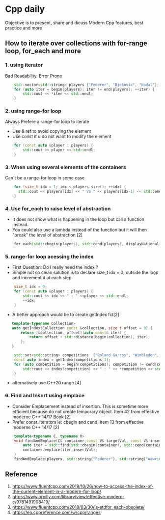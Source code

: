 # Cpp daily 
Objective is to present, share and dicuss Modern Cpp features, best practice and more

## How to iterate over collections with for-range loop, for_each and more

### 1. using iterator 
 Bad Readability. Error Prone

```cpp
    std::vector<std::string> players {"Federer", "Djokovic", "Nadal"}; 
    for (auto iter = begin(players); iter != end(players); ++iter) {
        std::cout << *iter << std::endl;
    }
```

### 2. using range-for loop
Always Prefere a range-for loop to iterate 
* Use  & ref to avoid copying the element 
* Use const if u do not want to modify the element
```cpp
    for (const auto &player : players) {
        std::cout << player << std::endl;
    }
```
### 3. When using several elements of the containers
Can't be a range-for loop in some case
```cpp
    for (size_t idx = 1; idx < players.size(); ++idx) {
      std::cout << players[idx] << " VS " << players[idx-1] << std::endl;
    }
```

### 4. Use for_each to raise level of abstraction
* It does not show what is happening in the loop but call a function instead.
* You could also use a lambda instead of the function but it will then "break" the level of abstraction [2]
```cpp
    for_each(std::cbegin(players), std::cend(players), displayNationality);
```

### 5. range-for loop acessing the index
* First Question: Do I really need the index ? 
* Simple not so clean solution is to declare size_t idx = 0; outside the loop and increment it at each step 

```cpp
    size_t idx = 0;
    for (const auto &player : players) {
        std::cout << idx << " : " <<player << std::endl;
        ++idx;
    }
```
* A better approach would be to create getIndex fct[2]
```cpp
   template<typename Collection>
   auto getIndex(Collection const &collection, size_t offset = 0) {
       return [&collection, offset](auto const& iter) {
           return offset + std::distance(begin(collection), iter);
       };
   } 
```

```cpp
    std::set<std::string> competitions  {"Roland Garros", "Wimbledon", "US open"};
    const auto index = getIndex(competitions,1);
    for (auto competition = begin(competitions); competition != cend(competitions); ++competition) {
        std::cout << index(competition) << " : " << *competition << std::endl;
    }
```
* alternatively use C++20 range [4]


### 6. Find and Insert using emplace
* Consider Emplacement instead of insertion. This is sometime more efficient because do not create temporary object. Item 42 from effective moderne C++ 14/17 Book [2]
* Prefer const_iterators ie: cbegin and cend. Item 13 from effective moderne C++ 14/17  [2]

```cpp
    template<typename C, typename V>
    void findAndEmplace(C& container,const V& targetVal, const V& insertVal) {
        auto iter = std::find(std::cbegin(container), std::cend(container), targetVal); 
        container.emplace(iter,insertVal);
    }
    findAndEmplace(players, std::string{"Federer"}, std::string{"Wawrinka"});
```


## Reference
1. https://www.fluentcpp.com/2018/10/26/how-to-access-the-index-of-the-current-element-in-a-modern-for-loop/
2. https://www.oreilly.com/library/view/effective-modern-c/9781491908419/
3. https://www.fluentcpp.com/2018/03/30/is-stdfor_each-obsolete/
4. https://en.cppreference.com/w/cpp/ranges
